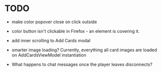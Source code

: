 TODO
====

- make color popover close on click outside

- color button isn't clickable in Firefox - an element is covering it.

- add inner scrolling to Add Cards modal

- smarter image loading?  Currently, everything all card images are loaded on AddCardsViewModel instantiation

- What happens to chat messages once the player leaves disconnects?
